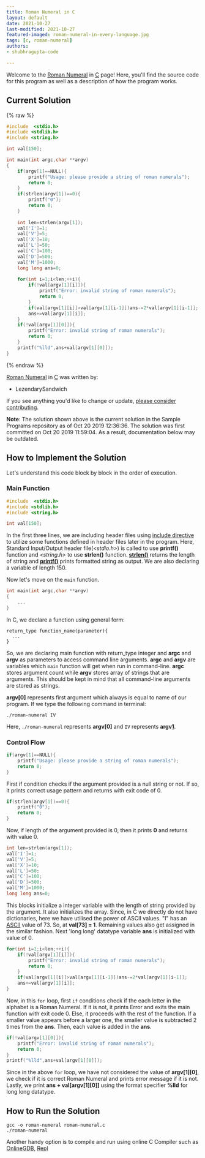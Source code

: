 ```yaml
---
title: Roman Numeral in C  
layout: default  
date: 2021-10-27
last-modified: 2021-10-27
featured-imaged: roman-numeral-in-every-language.jpg
tags: [c, roman-numeral]  
authors:
- shubhragupta-code

---
```


Welcome to the [Roman Numeral](https://sampleprograms.io/projects/roman-numeral) in [C](https://sampleprograms.io/languages/c) page! Here, you'll find the source code for this program as well as a description of how the program works.

## Current Solution

{% raw %}

```c
#include  <stdio.h>
#include <stdlib.h>
#include <string.h>

int val[150];

int main(int argc,char **argv)
{
    if(argv[1]==NULL){
        printf("Usage: please provide a string of roman numerals");
        return 0;
    }
    if(strlen(argv[1])==0){
        printf("0");
        return 0;
    }
    
    int len=strlen(argv[1]);
    val['I']=1;
    val['V']=5;
    val['X']=10;
    val['L']=50;
    val['C']=100;
    val['D']=500;
    val['M']=1000;
    long long ans=0;
    
    for(int i=1;i<len;++i){
        if(!val[argv[1][i]]){
            printf("Error: invalid string of roman numerals");
            return 0;
        }
        if(val[argv[1][i]]>val[argv[1][i-1]])ans-=2*val[argv[1][i-1]];
        ans+=val[argv[1][i]];
    }
    if(!val[argv[1][0]]){
        printf("Error: invalid string of roman numerals");
        return 0;
    }
    printf("%lld",ans+val[argv[1][0]]);
}
```

{% endraw %}

[Roman Numeral](https://sampleprograms.io/projects/roman-numeral) in [C](https://sampleprograms.io/languages/c) was written by:

- LezendarySandwich

If you see anything you'd like to change or update, [please consider contributing](https://github.com/TheRenegadeCoder/sample-programs).

**Note**: The solution shown above is the current solution in the Sample Programs repository as of Oct 20 2019 12:36:36. The solution was first committed on Oct 20 2019 11:59:04. As a result, documentation below may be outdated.

## How to Implement the Solution

Let's understand this code block by block in the order of execution.

### Main Function

```c
#include  <stdio.h>
#include <stdlib.h>
#include <string.h>

int val[150];
```

In the first three lines, we are including header files using [include directive][1] to utilize some functions defined in header files later in the program.
Here, Standard Input/Output header file(*\<stdio.h\>*) is called to use **printf()** function and *\<string.h\>* to use **strlen()** function. **[strlen()][2]** returns the length of string and **[printf()][3]** prints formatted string as output.
We are also declaring a variable of length 150.

Now let's move on the `main` function.

```c
int main(int argc,char **argv)
{
    ...
}
```

In C, we declare a function using general form:

```
return_type function_name(parameter){
  ...
}
```

So, we are declaring main function with return_type integer and **argc** and **argv** as parameters to access command line arguments.
**argc** and **argv** are variables which `main` function will get when run in command-line. **argc** stores argument count while **argv** stores array of strings that are arguments. This should be kept in mind that all command-line arguments are stored as strings.

**argv[0]** represents first argument which always is equal to name of our program. If we type the following command in terminal:

```console
./roman-numeral IV
```

Here, ```./roman-numeral``` represents **argv[0]** and ```IV``` represents **argv[1]**.

### Control Flow

```c
if(argv[1]==NULL){
    printf("Usage: please provide a string of roman numerals");
    return 0;
}
```

First if condition checks if the argument provided is a null string or not. If so, it prints correct usage pattern and returns with exit code of 0.

```c
if(strlen(argv[1])==0){
    printf("0");
    return 0;
}
```
Now, if length of the argument provided is 0, then it prints **0** and returns with value 0.

```c
int len=strlen(argv[1]);
val['I']=1;
val['V']=5;
val['X']=10;
val['L']=50;
val['C']=100;
val['D']=500;
val['M']=1000;
long long ans=0;
```

This blocks initialize a integer variable with the length of string provided by the argument. It also initializes the array. Since, in C we directly do not have dictionaries, here we have utilised the power of ASCII values. "I" has an [ASCII][4] value of 73. So, at **val[73] = 1**. Remaining values also get assigned in the similar fashion. Next 'long long' datatype variable **ans** is initialized with value of 0.

```c
for(int i=1;i<len;++i){
    if(!val[argv[1][i]]){
        printf("Error: invalid string of roman numerals");
        return 0;
    }
    if(val[argv[1][i]]>val[argv[1][i-1]])ans-=2*val[argv[1][i-1]];
    ans+=val[argv[1][i]];
}
```

Now, in this `for` loop, first `if` conditions check if the each letter in the alphabet is a Roman Numeral. If it is not, it prints Error and exits the main function with exit code 0. Else, it proceeds with the rest of the function.
If a smaller value appears before a larger one, the smaller value is subtracted 2 times from the **ans**. Then, each value is added in the **ans**.

```c
if(!val[argv[1][0]]){
    printf("Error: invalid string of roman numerals");
    return 0;
}
printf("%lld",ans+val[argv[1][0]]);
```

Since in the above `for` loop, we have not considered the value of **argv[1][0]**, we check if it is correct Roman Numeral and prints error message if it is not.
Lastly, we print **ans + val[argv[1][0]]** using the format specifier **%lld** for long long datatype.  

[1]: https://en.wikipedia.org/wiki/Include_directive
[2]: https://man7.org/linux/man-pages/man3/strlen.3.html
[3]: https://man7.org/linux/man-pages/man3/printf.3.html
[4]: https://en.wikipedia.org/wiki/ASCII


## How to Run the Solution

```console
gcc -o roman-numeral roman-numeral.c
./roman-numeral
```
Another handy option is to compile and run using online C Compiler such as [OnlineGDB][5], [Repl][6]

[5]: https://www.onlinegdb.com/
[6]: https://replit.com/languages/c
